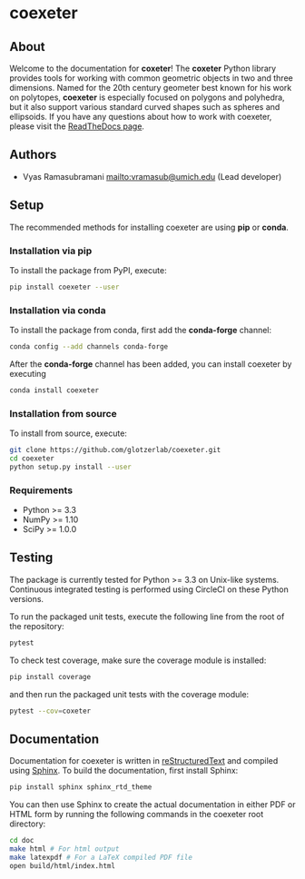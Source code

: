 # coexeter

## About

Welcome to the documentation for **coxeter**!
The **coxeter** Python library provides tools for working with common geometric objects in two and three dimensions.
Named for the 20th century geometer best known for his work on polytopes, **coexeter** is especially focused on polygons and polyhedra, but it also support various standard curved shapes such as spheres and ellipsoids.
If you have any questions about how to work with coexeter, please visit the [ReadTheDocs page](http://coexeter.readthedocs.io/en/latest/).

## Authors

*   Vyas Ramasubramani <mailto:vramasub@umich.edu> (Lead developer)

## Setup

The recommended methods for installing coexeter are using **pip** or **conda**.

### Installation via pip

To install the package from PyPI, execute:
```bash
pip install coexeter --user
```

### Installation via conda

To install the package from conda, first add the **conda-forge** channel:
```bash
conda config --add channels conda-forge
```

After the **conda-forge** channel has been added, you can install coexeter by
executing
```bash
conda install coexeter
```

### Installation from source

To install from source, execute:
```bash
git clone https://github.com/glotzerlab/coexeter.git
cd coexeter
python setup.py install --user
```

### Requirements

*   Python >= 3.3
*   NumPy >= 1.10
*   SciPy >= 1.0.0

## Testing

The package is currently tested for Python >= 3.3 on Unix-like systems.
Continuous integrated testing is performed using CircleCI on these Python versions.

To run the packaged unit tests, execute the following line from the root of the repository:

```bash
pytest
```

To check test coverage, make sure the coverage module is installed:

```bash
pip install coverage
```

and then run the packaged unit tests with the coverage module:

```bash
pytest --cov=coxeter
```

## Documentation
Documentation for coexeter is written in [reStructuredText](http://docutils.sourceforge.net/rst.html) and compiled using [Sphinx](http://www.sphinx-doc.org/en/master/).
To build the documentation, first install Sphinx:

```bash
pip install sphinx sphinx_rtd_theme
```

You can then use Sphinx to create the actual documentation in either PDF or HTML form by running the following commands in the coexeter root directory:

```bash
cd doc
make html # For html output
make latexpdf # For a LaTeX compiled PDF file
open build/html/index.html
```
